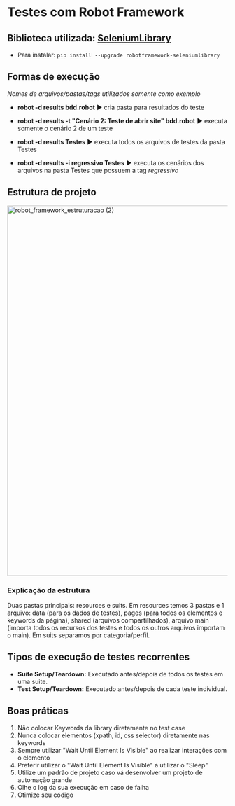# Testes com Robot Framework
## Biblioteca utilizada: [SeleniumLibrary](https://robotframework.org/SeleniumLibrary)
- Para instalar: `pip install --upgrade robotframework-seleniumlibrary`

## Formas de execução
*Nomes de arquivos/pastas/tags utilizados somente como exemplo*
- **robot -d results bdd.robot** ▶ cria pasta para resultados do teste

- **robot -d results -t "Cenário 2: Teste de abrir site" bdd.robot** ▶ executa somente o cenário 2 de um teste

- **robot -d results Testes** ▶ executa todos os arquivos de testes da pasta Testes

- **robot -d results -i regressivo Testes** ▶ executa os cenários dos arquivos na pasta Testes que possuem a tag *regressivo*

## Estrutura de projeto
<img width="846" alt="robot_framework_estruturacao (2)" src="https://github.com/user-attachments/assets/2bb0d8f8-20e1-4dc5-b667-44bd436cab5d" />

### Explicação da estrutura 
Duas pastas principais: resources e suits. Em resources temos 3 pastas e 1 arquivo: data (para os dados de testes), pages (para todos os elementos e keywords da página), shared (arquivos compartilhados), arquivo main (importa todos os recursos dos testes e todos os outros arquivos importam o main).
Em suits separamos por categoria/perfil.

## Tipos de execução de testes recorrentes
- **Suite Setup/Teardown:** Executado antes/depois de todos os testes em uma suite.
- **Test Setup/Teardown:** Executado antes/depois de cada teste individual.

## Boas práticas
1. Não colocar Keywords da library diretamente no test case
2. Nunca colocar elementos (xpath, id, css selector) diretamente nas keywords
3. Sempre utilizar "Wait Until Element Is Visible" ao realizar interações com o elemento
4. Preferir utilizar o "Wait Until Element Is Visible" a utilizar o "Sleep"
5. Utilize um padrão de projeto caso vá desenvolver um projeto de automação grande
6. Olhe o log da sua execução em caso de falha
7. Otimize seu código




